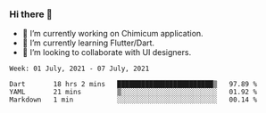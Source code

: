 ### Hi there 👋

<!--
**devcat37/devcat37** is a ✨ _special_ ✨ repository because its `README.md` (this file) appears on your GitHub profile.-->


- 🔭 I’m currently working on Chimicum application.
- 🌱 I’m currently learning Flutter/Dart.
- 👯 I’m looking to collaborate with UI designers.
<!-- - 🤔 I’m looking for help with ... -->

<!--START_SECTION:waka-->
```text
Week: 01 July, 2021 - 07 July, 2021

Dart       18 hrs 2 mins   ████████████████████████▒   97.89 % 
YAML       21 mins         ▒░░░░░░░░░░░░░░░░░░░░░░░░   01.92 % 
Markdown   1 min           ░░░░░░░░░░░░░░░░░░░░░░░░░   00.14 % 
```
<!--END_SECTION:waka-->

